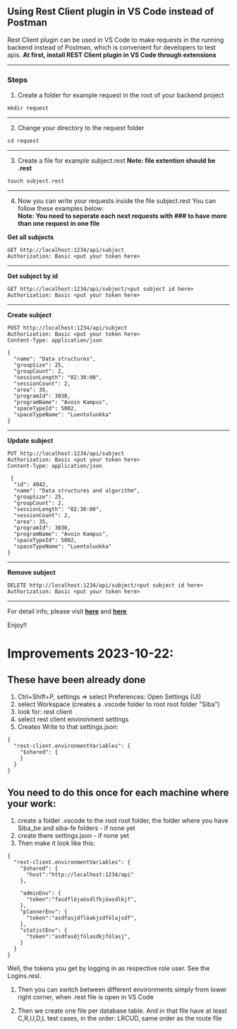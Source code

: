 ## Using Rest Client plugin in VS Code instead of Postman
Rest Client plugin can be used in VS Code to make requests in the running backend instead of Postman, which is convenient for developers to test apis.
**At first, install REST Client plugin in VS Code through extensions**
***

### Steps

1. Create a folder for example request in the root of your backend project

```shell
mkdir request
```
***

2. Change your directory to the request folder

```shell
cd request
```
***

3. Create a file for example subject.rest **Note: file extention should be .rest**

```shell
touch subject.rest
```
***

4. Now you can write your requests inside the file subject.rest
  You can follow these examples below:<br>
  __Note: You need to seperate each next requests with ### to have more than one request in one file__

**Get all subjects**

```shell
GET http://localhost:1234/api/subject
Authorization: Basic <put your token here>
```
***

**Get subject by id**

```shell
GET http://localhost:1234/api/subject/<put subject id here>
Authorization: Basic <put your token here>
```
***

**Create subject**

```shell
POST http://localhost:1234/api/subject
Authorization: Basic <put your token here>
Content-Type: application/json

{
  "name": "Data structures",
  "groupSize": 25,
  "groupCount": 2,
  "sessionLength": "02:30:00",
  "sessionCount": 2,
  "area": 35,
  "programId": 3030,
  "programName": "Avoin Kampus",
  "spaceTypeId": 5002,
  "spaceTypeName": "Luentoluokka"
}
```
***

**Update subject**

```shell
PUT http://localhost:1234/api/subject
Authorization: Basic <put your token here>
Content-Type: application/json

 {
  "id": 4042,
  "name": "Data structures and algorithm",
  "groupSize": 25,
  "groupCount": 2,
  "sessionLength": "02:30:00",
  "sessionCount": 2,
  "area": 35,
  "programId": 3030,
  "programName": "Avoin Kampus",
  "spaceTypeId": 5002,
  "spaceTypeName": "Luentoluokka"
}
```
***

**Remove subject**

```shell
DELETE http://localhost:1234/api/subject/<put subject id here>
Authorization: Basic <put your token here>
```
***

For detail info, please visit **[here](https://github.com/Huachao/vscode-restclient)** and **[here](https://marketplace.visualstudio.com/items?itemName=humao.rest-client)**

Enjoy!!

# Improvements 2023-10-22:
## These have been already done
1. Ctrl+Shift+P, settings => select Preferences: Open Settings (UI)
1. select Workspace          (creates a .vscode folder to root root folder "Siba")
1. look for: rest client
1. select rest client environment settings
1. Creates Write to that settings.json:
  ```
  {
    "rest-client.environmentVariables": {       
      "$shared": {
      }
    }
  }
  ```
## You need to do this once for each machine where your work:
1. create a folder .vscode to the root root folder, the folder where you have Siba_be and siba-fe folders - if none yet
1. create there settings.json - if none yet
1. Then make it look like this:
  ```
  {
    "rest-client.environmentVariables": {         
      "$shared": {
        "host":"http://localhost:1234/api"
      },

      "adminEnv": {
        "token":"fasdflöjaösdlfkjöasdlkjf",
      },
      "plannerEnv": {
        "token":"asdfasjdflöakjsdfölajsdf",
      },
      "statistEnv": {
        "token":"asdfasdjfölasdkjfölasj",
      }
    }
  }
  ```

  Well, the tokens you get by logging in as respective role user. See the Logins.rest.

1. Then you can switch between different environments simply from lower right corner, when .rest file is open in VS Code

1. Then we create one file per database table. And in that file have at least C,R,U,D,L test cases, in the order: LRCUD, same order as the route file

